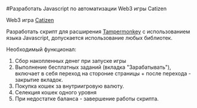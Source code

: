 #Разработать Javascript по автоматизации Web3 игры Catizen

Web3 игра [Catizen](https://t.me/catizenbot)

Разработать скрипт для расширения [Tampermonkey](https://chromewebstore.google.com/detail/dhdgffkkebhmkfjojejmpbldmpobfkfo?hl=ru) с использованием языка Javascript, допускается использование любых библиотек.

Необходимый функционал:
1. Сбор накопленных денег при запуске игры
2. Выполнение бесплатных заданий (вкладка "Зарабатывать"), включает в себя переход на стороние страницы + после перехода - закрытие вкладок.
3. Покупка кошек за внутриигровую валюту.
4. Селекция кошек одного уровня
5. При недостатке баланса - завершение работы скрипта.

